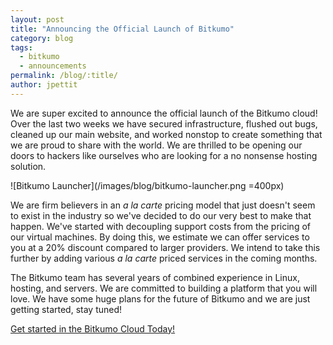 ```yaml
---
layout: post
title: "Announcing the Official Launch of Bitkumo"
category: blog
tags:
  - bitkumo
  - announcements
permalink: /blog/:title/
author: jpettit
---
```


We are super excited to announce the official launch of the Bitkumo cloud! Over the last two weeks we have secured infrastructure, flushed out bugs, cleaned up our main website, and worked nonstop to create something that we are proud to share with the world. We are thrilled to be opening our doors to hackers like ourselves who are looking for a no nonsense hosting solution.

![Bitkumo Launcher](/images/blog/bitkumo-launcher.png =400px)

We are firm believers in an _a la carte_ pricing model that just doesn't seem to exist in the industry so we've decided to do our very best to make that happen. We've started with decoupling support costs from the pricing of our virtual machines. By doing this, we estimate we can offer services to you at a 20% discount compared to larger providers. We intend to take this further by adding various _a la carte_ priced services in the coming months.

The Bitkumo team has several years of combined experience in Linux, hosting, and servers. We are committed to building a platform that you will love. We have some huge plans for the future of Bitkumo and we are just getting started, stay tuned!

[Get started in the Bitkumo Cloud Today!](https://app.bitkumo.com/auth/register)
